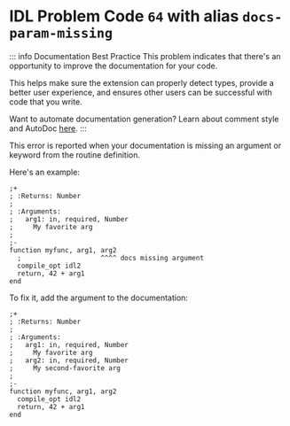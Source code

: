 # IDL Problem Code `64` with alias `docs-param-missing`

::: info Documentation Best Practice
This problem indicates that there's an opportunity to improve the documentation for your code.

This helps make sure the extension can properly detect types, provide a better user experience, and ensures other users can be successful with code that you write.

Want to automate documentation generation? Learn about comment style and AutoDoc [here](/code-comments/).
:::

This error is reported when your documentation is missing an argument or keyword from the routine definition.

Here's an example:

```idl
;+
; :Returns: Number
;
; :Arguments:
;   arg1: in, required, Number
;     My favorite arg
;
;-
function myfunc, arg1, arg2
  ;                    ^^^^ docs missing argument
  compile_opt idl2
  return, 42 + arg1
end
```

To fix it, add the argument to the documentation:

```idl
;+
; :Returns: Number
;
; :Arguments:
;   arg1: in, required, Number
;     My favorite arg
;   arg2: in, required, Number
;     My second-favorite arg
;
;-
function myfunc, arg1, arg2
  compile_opt idl2
  return, 42 + arg1
end
```
